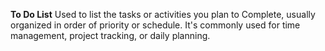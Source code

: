 **To Do List**
Used to list the tasks or activities you plan to Complete, usually organized in order of priority or schedule. It's commonly used for time management, project tracking, or daily planning.
